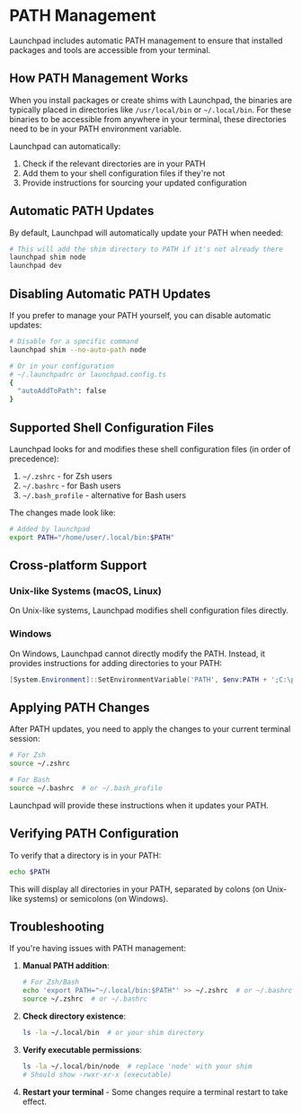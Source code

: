# PATH Management

Launchpad includes automatic PATH management to ensure that installed packages and tools are accessible from your terminal.

## How PATH Management Works

When you install packages or create shims with Launchpad, the binaries are typically placed in directories like `/usr/local/bin` or `~/.local/bin`. For these binaries to be accessible from anywhere in your terminal, these directories need to be in your PATH environment variable.

Launchpad can automatically:
1. Check if the relevant directories are in your PATH
2. Add them to your shell configuration files if they're not
3. Provide instructions for sourcing your updated configuration

## Automatic PATH Updates

By default, Launchpad will automatically update your PATH when needed:

```bash
# This will add the shim directory to PATH if it's not already there
launchpad shim node
launchpad dev
```

## Disabling Automatic PATH Updates

If you prefer to manage your PATH yourself, you can disable automatic updates:

```bash
# Disable for a specific command
launchpad shim --no-auto-path node

# Or in your configuration
# ~/.launchpadrc or launchpad.config.ts
{
  "autoAddToPath": false
}
```

## Supported Shell Configuration Files

Launchpad looks for and modifies these shell configuration files (in order of precedence):

1. `~/.zshrc` - for Zsh users
2. `~/.bashrc` - for Bash users
3. `~/.bash_profile` - alternative for Bash users

The changes made look like:

```sh
# Added by launchpad
export PATH="/home/user/.local/bin:$PATH"
```

## Cross-platform Support

### Unix-like Systems (macOS, Linux)

On Unix-like systems, Launchpad modifies shell configuration files directly.

### Windows

On Windows, Launchpad cannot directly modify the PATH. Instead, it provides instructions for adding directories to your PATH:

```powershell
[System.Environment]::SetEnvironmentVariable('PATH', $env:PATH + ';C:\path\to\shims', [System.EnvironmentVariableTarget]::Machine)
```

## Applying PATH Changes

After PATH updates, you need to apply the changes to your current terminal session:

```bash
# For Zsh
source ~/.zshrc

# For Bash
source ~/.bashrc  # or ~/.bash_profile
```

Launchpad will provide these instructions when it updates your PATH.

## Verifying PATH Configuration

To verify that a directory is in your PATH:

```bash
echo $PATH
```

This will display all directories in your PATH, separated by colons (on Unix-like systems) or semicolons (on Windows).

## Troubleshooting

If you're having issues with PATH management:

1. **Manual PATH addition**:
   ```bash
   # For Zsh/Bash
   echo 'export PATH="~/.local/bin:$PATH"' >> ~/.zshrc  # or ~/.bashrc
   source ~/.zshrc  # or ~/.bashrc
   ```

2. **Check directory existence**:
   ```bash
   ls -la ~/.local/bin  # or your shim directory
   ```

3. **Verify executable permissions**:
   ```bash
   ls -la ~/.local/bin/node  # replace 'node' with your shim
   # Should show -rwxr-xr-x (executable)
   ```

4. **Restart your terminal** - Some changes require a terminal restart to take effect.
